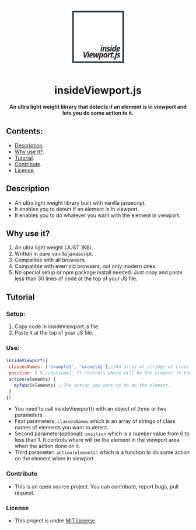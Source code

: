  <div align="center">
 <img width="175px" height="175px" src="https://github.com/Islam888/insideViewport.js/blob/master/logo.png">
</div>
<h1 align="center">insideViewport.js</h1>
  <p align="center"><b>An ultra light weight library that detects if an element is in viewport and lets you do some action to it.</b></p>


## Contents:

- [Description](#description).
- [Why use it?](#why-use-it).
- [Tutorial](#tutorial).
- [Contribute](#contribute).
- [License](#license).


## Description

- An ultra light weight library built with vanilla javascript.
- It enables you to detect if an element is in viewport.
- It enables you to do whatever you want with the element in viewport.


## Why use it?

1. An ultra light weight (JUST 1KB).
2. Written in pure vanilla javascript.
3. Compatible with all browsers.
4. Compatible with even old browsers, not only modern ones.
5. No special setup or npm package install needed. Just copy and paste less than 30 lines of code at the top of your JS file.


## Tutorial

 ### Setup:
 1. Copy code in insideViewport.js file.
 2. Paste it at the top of your JS file.
 
 ### Use:

 ```javascript
insideViewport({
  classesNames: ['example1', 'example2'],//An array of strings of class name(s).
  position: 0.5,//Optional. It controls where will be the element in the viewport area when the action done on it.
  action(elements) {
    myfunc(elements) //The action you want to do on the element.
  }
})
```
- You need to call insideViewport() with an object of three or two parameters.
- First parameters: `classesNames` which is an array of strings of class names of elements you want to detect.
- Second parameter(optional): `position` which is a number value from 0 to less than 1. It controls where will be the element in the viewport area when the action done on it.
- Third parameter: `action(elements)` which is a function to do some action on the element when in viewport.


### Contribute

- This is an open source project. You can contribute, report bugs, pull request.


### License

- This project is under [MIT License](https://github.com/Islam888/insideViewport.js/blob/master/LICENSE).
